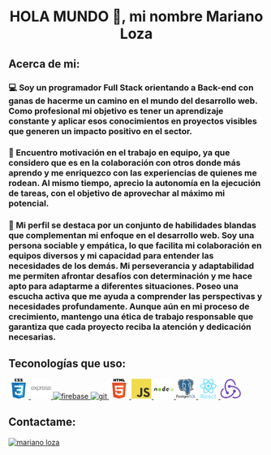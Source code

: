 <div>
 <h1 align="center">HOLA MUNDO 👋, mi nombre Mariano Loza</h1>
</div>

<div>
 <h2>Acerca de mi:</h2>
 <h3>💻​ Soy un programador Full Stack orientando a Back-end con ganas de hacerme un camino en el mundo del desarrollo web. Como profesional mi objetivo es tener un aprendizaje constante y aplicar esos conocimientos en proyectos visibles que generen un impacto positivo en el sector.</h3>

 <h3>🤝 ​Encuentro motivación en el trabajo en equipo, ya que considero que es en la colaboración con otros donde más aprendo y me enriquezco con las experiencias de quienes me rodean. Al mismo tiempo, aprecio la autonomía en la ejecución de tareas, con el objetivo de aprovechar al máximo mi potencial.</h3>

 <h3>👤​ Mi perfil se destaca por un conjunto de habilidades blandas que complementan mi enfoque en el desarrollo web. Soy una persona sociable y empática, lo que facilita mi colaboración en equipos diversos y mi capacidad para entender las necesidades de los demás. Mi perseverancia y adaptabilidad me permiten afrontar desafíos con determinación y me hace apto para adaptarme a diferentes situaciones. Poseo una escucha activa que me ayuda a comprender las perspectivas y necesidades profundamente. Aunque aún en mi proceso de crecimiento, mantengo una ética de trabajo responsable que garantiza que cada proyecto reciba la atención y dedicación necesarias.</h3>
</div>

<h2 align="left">Teconologías que uso:</h2>
<p align="left"> <a href="https://www.w3schools.com/css/" target="_blank" rel="noreferrer"> <img src="https://raw.githubusercontent.com/devicons/devicon/master/icons/css3/css3-original-wordmark.svg" alt="css3" width="40" height="40"/> </a> <a href="https://expressjs.com" target="_blank" rel="noreferrer"> <img src="https://raw.githubusercontent.com/devicons/devicon/master/icons/express/express-original-wordmark.svg" alt="express" width="40" height="40"/> </a> <a href="https://firebase.google.com/" target="_blank" rel="noreferrer"> <img src="https://www.vectorlogo.zone/logos/firebase/firebase-icon.svg" alt="firebase" width="40" height="40"/> </a> <a href="https://git-scm.com/" target="_blank" rel="noreferrer"> <img src="https://www.vectorlogo.zone/logos/git-scm/git-scm-icon.svg" alt="git" width="40" height="40"/> </a> <a href="https://www.w3.org/html/" target="_blank" rel="noreferrer"> <img src="https://raw.githubusercontent.com/devicons/devicon/master/icons/html5/html5-original-wordmark.svg" alt="html5" width="40" height="40"/> </a> <a href="https://developer.mozilla.org/en-US/docs/Web/JavaScript" target="_blank" rel="noreferrer"> <img src="https://raw.githubusercontent.com/devicons/devicon/master/icons/javascript/javascript-original.svg" alt="javascript" width="40" height="40"/> </a> <a href="https://nodejs.org" target="_blank" rel="noreferrer"> <img src="https://raw.githubusercontent.com/devicons/devicon/master/icons/nodejs/nodejs-original-wordmark.svg" alt="nodejs" width="40" height="40"/> </a> <a href="https://www.postgresql.org" target="_blank" rel="noreferrer"> <img src="https://raw.githubusercontent.com/devicons/devicon/master/icons/postgresql/postgresql-original-wordmark.svg" alt="postgresql" width="40" height="40"/> </a> <a href="https://reactjs.org/" target="_blank" rel="noreferrer"> <img src="https://raw.githubusercontent.com/devicons/devicon/master/icons/react/react-original-wordmark.svg" alt="react" width="40" height="40"/> </a> <a href="https://redux.js.org" target="_blank" rel="noreferrer"> <img src="https://raw.githubusercontent.com/devicons/devicon/master/icons/redux/redux-original.svg" alt="redux" width="40" height="40"/> </a> </p>

<h2 align="left">Contactame:</h2>
<p align="left">
<a href="https://www.linkedin.com/in/mariano-loza" target="blank"><img align="center" src="https://raw.githubusercontent.com/rahuldkjain/github-profile-readme-generator/master/src/images/icons/Social/linked-in-alt.svg" alt="mariano loza" height="30" width="40" /></a>
</p>

